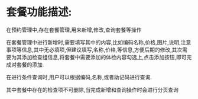# 套餐功能描述:

在预约管理中,存在套餐管理,用来新增,修改,查询套餐等操作

在套餐管理中进行新增时,需要填写其中的内容,比如编码名称,价格,图片,说明,注意事项等信息,其中无必填项,但建议填写,名称,价格,等信息,方便后期的修改,其次需要为其添加检查组信息,将套餐中需要添加的体检内容勾选上,点击添加按钮,即可完成对套餐的添加.

在进行条件查询时,用户可以根据编码,名称,或者助记码进行查询.

其中套餐中存在的检查项不可删除,当完成新增和查询操作时会进行分页查询


